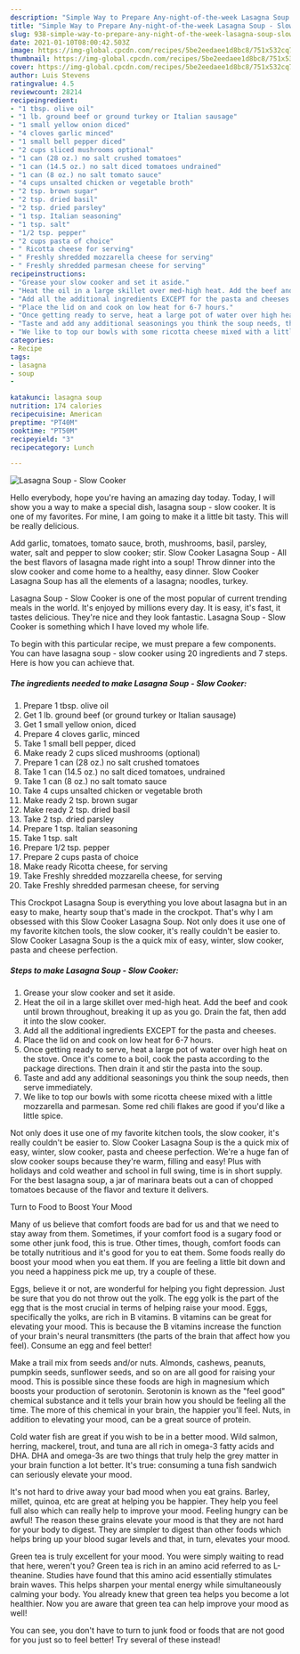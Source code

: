 ```yaml
---
description: "Simple Way to Prepare Any-night-of-the-week Lasagna Soup - Slow Cooker"
title: "Simple Way to Prepare Any-night-of-the-week Lasagna Soup - Slow Cooker"
slug: 938-simple-way-to-prepare-any-night-of-the-week-lasagna-soup-slow-cooker
date: 2021-01-10T08:00:42.503Z
image: https://img-global.cpcdn.com/recipes/5be2eedaee1d8bc8/751x532cq70/lasagna-soup-slow-cooker-recipe-main-photo.jpg
thumbnail: https://img-global.cpcdn.com/recipes/5be2eedaee1d8bc8/751x532cq70/lasagna-soup-slow-cooker-recipe-main-photo.jpg
cover: https://img-global.cpcdn.com/recipes/5be2eedaee1d8bc8/751x532cq70/lasagna-soup-slow-cooker-recipe-main-photo.jpg
author: Luis Stevens
ratingvalue: 4.5
reviewcount: 28214
recipeingredient:
- "1 tbsp. olive oil"
- "1 lb. ground beef or ground turkey or Italian sausage"
- "1 small yellow onion diced"
- "4 cloves garlic minced"
- "1 small bell pepper diced"
- "2 cups sliced mushrooms optional"
- "1 can (28 oz.) no salt crushed tomatoes"
- "1 can (14.5 oz.) no salt diced tomatoes undrained"
- "1 can (8 oz.) no salt tomato sauce"
- "4 cups unsalted chicken or vegetable broth"
- "2 tsp. brown sugar"
- "2 tsp. dried basil"
- "2 tsp. dried parsley"
- "1 tsp. Italian seasoning"
- "1 tsp. salt"
- "1/2 tsp. pepper"
- "2 cups pasta of choice"
- " Ricotta cheese for serving"
- " Freshly shredded mozzarella cheese for serving"
- " Freshly shredded parmesan cheese for serving"
recipeinstructions:
- "Grease your slow cooker and set it aside."
- "Heat the oil in a large skillet over med-high heat. Add the beef and cook until brown throughout, breaking it up as you go. Drain the fat, then add it into the slow cooker."
- "Add all the additional ingredients EXCEPT for the pasta and cheeses."
- "Place the lid on and cook on low heat for 6-7 hours."
- "Once getting ready to serve, heat a large pot of water over high heat on the stove. Once it&#39;s come to a boil, cook the pasta according to the package directions. Then drain it and stir the pasta into the soup."
- "Taste and add any additional seasonings you think the soup needs, then serve immediately."
- "We like to top our bowls with some ricotta cheese mixed with a little mozzarella and parmesan. Some red chili flakes are good if you&#39;d like a little spice."
categories:
- Recipe
tags:
- lasagna
- soup
- 

katakunci: lasagna soup  
nutrition: 174 calories
recipecuisine: American
preptime: "PT40M"
cooktime: "PT50M"
recipeyield: "3"
recipecategory: Lunch

---
```



![Lasagna Soup - Slow Cooker](https://img-global.cpcdn.com/recipes/5be2eedaee1d8bc8/751x532cq70/lasagna-soup-slow-cooker-recipe-main-photo.jpg)

Hello everybody, hope you're having an amazing day today. Today, I will show you a way to make a special dish, lasagna soup - slow cooker. It is one of my favorites. For mine, I am going to make it a little bit tasty. This will be really delicious.

Add garlic, tomatoes, tomato sauce, broth, mushrooms, basil, parsley, water, salt and pepper to slow cooker; stir. Slow Cooker Lasagna Soup - All the best flavors of lasagna made right into a soup! Throw dinner into the slow cooker and come home to a healthy, easy dinner. Slow Cooker Lasagna Soup has all the elements of a lasagna; noodles, turkey.

Lasagna Soup - Slow Cooker is one of the most popular of current trending meals in the world. It's enjoyed by millions every day. It is easy, it's fast, it tastes delicious. They're nice and they look fantastic. Lasagna Soup - Slow Cooker is something which I have loved my whole life.


To begin with this particular recipe, we must prepare a few components. You can have lasagna soup - slow cooker using 20 ingredients and 7 steps. Here is how you can achieve that.

<!--inarticleads1-->

##### The ingredients needed to make Lasagna Soup - Slow Cooker:

1. Prepare 1 tbsp. olive oil
1. Get 1 lb. ground beef (or ground turkey or Italian sausage)
1. Get 1 small yellow onion, diced
1. Prepare 4 cloves garlic, minced
1. Take 1 small bell pepper, diced
1. Make ready 2 cups sliced mushrooms (optional)
1. Prepare 1 can (28 oz.) no salt crushed tomatoes
1. Take 1 can (14.5 oz.) no salt diced tomatoes, undrained
1. Take 1 can (8 oz.) no salt tomato sauce
1. Take 4 cups unsalted chicken or vegetable broth
1. Make ready 2 tsp. brown sugar
1. Make ready 2 tsp. dried basil
1. Take 2 tsp. dried parsley
1. Prepare 1 tsp. Italian seasoning
1. Take 1 tsp. salt
1. Prepare 1/2 tsp. pepper
1. Prepare 2 cups pasta of choice
1. Make ready  Ricotta cheese, for serving
1. Take  Freshly shredded mozzarella cheese, for serving
1. Take  Freshly shredded parmesan cheese, for serving


This Crockpot Lasagna Soup is everything you love about lasagna but in an easy to make, hearty soup that&#39;s made in the crockpot. That&#39;s why I am obsessed with this Slow Cooker Lasagna Soup. Not only does it use one of my favorite kitchen tools, the slow cooker, it&#39;s really couldn&#39;t be easier to. Slow Cooker Lasagna Soup is the a quick mix of easy, winter, slow cooker, pasta and cheese perfection. 

<!--inarticleads2-->

##### Steps to make Lasagna Soup - Slow Cooker:

1. Grease your slow cooker and set it aside.
1. Heat the oil in a large skillet over med-high heat. Add the beef and cook until brown throughout, breaking it up as you go. Drain the fat, then add it into the slow cooker.
1. Add all the additional ingredients EXCEPT for the pasta and cheeses.
1. Place the lid on and cook on low heat for 6-7 hours.
1. Once getting ready to serve, heat a large pot of water over high heat on the stove. Once it&#39;s come to a boil, cook the pasta according to the package directions. Then drain it and stir the pasta into the soup.
1. Taste and add any additional seasonings you think the soup needs, then serve immediately.
1. We like to top our bowls with some ricotta cheese mixed with a little mozzarella and parmesan. Some red chili flakes are good if you&#39;d like a little spice.


Not only does it use one of my favorite kitchen tools, the slow cooker, it&#39;s really couldn&#39;t be easier to. Slow Cooker Lasagna Soup is the a quick mix of easy, winter, slow cooker, pasta and cheese perfection. We&#39;re a huge fan of slow cooker soups because they&#39;re warm, filling and easy! Plus with holidays and cold weather and school in full swing, time is in short supply. For the best lasagna soup, a jar of marinara beats out a can of chopped tomatoes because of the flavor and texture it delivers. 

Turn to Food to Boost Your Mood


Many of us believe that comfort foods are bad for us and that we need to stay away from them. Sometimes, if your comfort food is a sugary food or some other junk food, this is true. Other times, though, comfort foods can be totally nutritious and it's good for you to eat them. Some foods really do boost your mood when you eat them. If you are feeling a little bit down and you need a happiness pick me up, try a couple of these.

Eggs, believe it or not, are wonderful for helping you fight depression. Just be sure that you do not throw out the yolk. The egg yolk is the part of the egg that is the most crucial in terms of helping raise your mood. Eggs, specifically the yolks, are rich in B vitamins. B vitamins can be great for elevating your mood. This is because the B vitamins increase the function of your brain's neural transmitters (the parts of the brain that affect how you feel). Consume an egg and feel better!

Make a trail mix from seeds and/or nuts. Almonds, cashews, peanuts, pumpkin seeds, sunflower seeds, and so on are all good for raising your mood. This is possible since these foods are high in magnesium which boosts your production of serotonin. Serotonin is known as the "feel good" chemical substance and it tells your brain how you should be feeling all the time. The more of this chemical in your brain, the happier you'll feel. Nuts, in addition to elevating your mood, can be a great source of protein.

Cold water fish are great if you wish to be in a better mood. Wild salmon, herring, mackerel, trout, and tuna are all rich in omega-3 fatty acids and DHA. DHA and omega-3s are two things that truly help the grey matter in your brain function a lot better. It's true: consuming a tuna fish sandwich can seriously elevate your mood. 

It's not hard to drive away your bad mood when you eat grains. Barley, millet, quinoa, etc are great at helping you be happier. They help you feel full also which can really help to improve your mood. Feeling hungry can be awful! The reason these grains elevate your mood is that they are not hard for your body to digest. They are simpler to digest than other foods which helps bring up your blood sugar levels and that, in turn, elevates your mood.

Green tea is truly excellent for your mood. You were simply waiting to read that here, weren't you? Green tea is rich in an amino acid referred to as L-theanine. Studies have found that this amino acid essentially stimulates brain waves. This helps sharpen your mental energy while simultaneously calming your body. You already knew that green tea helps you become a lot healthier. Now you are aware that green tea can help improve your mood as well!

You can see, you don't have to turn to junk food or foods that are not good for you just so to feel better! Try several of these instead!

